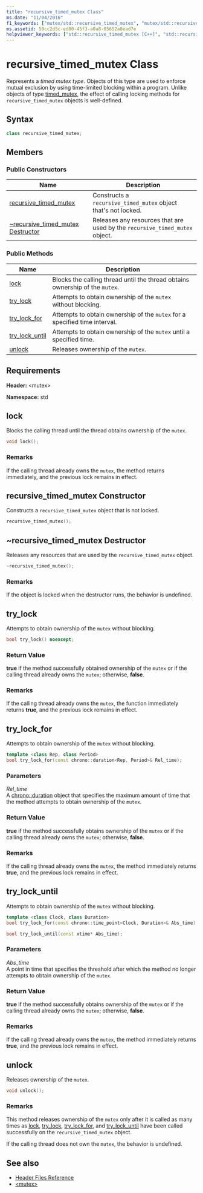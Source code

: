 ```yaml
---
title: "recursive_timed_mutex Class"
ms.date: "11/04/2016"
f1_keywords: ["mutex/std::recursive_timed_mutex", "mutex/std::recursive_timed_mutex::recursive_timed_mutex", "mutex/std::recursive_timed_mutex::lock", "mutex/std::recursive_timed_mutex::try_lock", "mutex/std::recursive_timed_mutex::try_lock_for", "mutex/std::recursive_timed_mutex::try_lock_until", "mutex/std::recursive_timed_mutex::unlock"]
ms.assetid: 59cc2d5c-ed80-45f3-a0a8-05652a8ead7e
helpviewer_keywords: ["std::recursive_timed_mutex [C++]", "std::recursive_timed_mutex [C++], recursive_timed_mutex", "std::recursive_timed_mutex [C++], lock", "std::recursive_timed_mutex [C++], try_lock", "std::recursive_timed_mutex [C++], try_lock_for", "std::recursive_timed_mutex [C++], try_lock_until", "std::recursive_timed_mutex [C++], unlock"]
---
```

# recursive_timed_mutex Class

Represents a *timed mutex type*. Objects of this type are used to enforce mutual exclusion by using time-limited blocking within a program. Unlike objects of type [timed_mutex](../standard-library/timed-mutex-class.md), the effect of calling locking methods for `recursive_timed_mutex` objects is well-defined.

## Syntax

```cpp
class recursive_timed_mutex;
```

## Members

### Public Constructors

|Name|Description|
|----------|-----------------|
|[recursive_timed_mutex](#recursive_timed_mutex)|Constructs a `recursive_timed_mutex` object that's not locked.|
|[~recursive_timed_mutex Destructor](#dtorrecursive_timed_mutex_destructor)|Releases any resources that are used by the `recursive_timed_mutex` object.|

### Public Methods

|Name|Description|
|----------|-----------------|
|[lock](#lock)|Blocks the calling thread until the thread obtains ownership of the `mutex`.|
|[try_lock](#try_lock)|Attempts to obtain ownership of the `mutex` without blocking.|
|[try_lock_for](#try_lock_for)|Attempts to obtain ownership of the `mutex` for a specified time interval.|
|[try_lock_until](#try_lock_until)|Attempts to obtain ownership of the `mutex` until a specified time.|
|[unlock](#unlock)|Releases ownership of the `mutex`.|

## Requirements

**Header:** \<mutex>

**Namespace:** std

## <a name="lock"></a>  lock

Blocks the calling thread until the thread obtains ownership of the `mutex`.

```cpp
void lock();
```

### Remarks

If the calling thread already owns the `mutex`, the method returns immediately, and the previous lock remains in effect.

## <a name="recursive_timed_mutex"></a>  recursive_timed_mutex Constructor

Constructs a `recursive_timed_mutex` object that is not locked.

```cpp
recursive_timed_mutex();
```

## <a name="dtorrecursive_timed_mutex_destructor"></a>  ~recursive_timed_mutex Destructor

Releases any resources that are used by the `recursive_timed_mutex` object.

```cpp
~recursive_timed_mutex();
```

### Remarks

If the object is locked when the destructor runs, the behavior is undefined.

## <a name="try_lock"></a>  try_lock

Attempts to obtain ownership of the `mutex` without blocking.

```cpp
bool try_lock() noexcept;
```

### Return Value

**true** if the method successfully obtained ownership of the `mutex` or if the calling thread already owns the `mutex`; otherwise, **false**.

### Remarks

If the calling thread already owns the `mutex`, the function immediately returns **true**, and the previous lock remains in effect.

## <a name="try_lock_for"></a>  try_lock_for

Attempts to obtain ownership of the `mutex` without blocking.

```cpp
template <class Rep, class Period>
bool try_lock_for(const chrono::duration<Rep, Period>& Rel_time);
```

### Parameters

*Rel_time*<br/>
A [chrono::duration](../standard-library/duration-class.md) object that specifies the maximum amount of time that the method attempts to obtain ownership of the `mutex`.

### Return Value

**true** if the method successfully obtains ownership of the `mutex` or if the calling thread already owns the `mutex`; otherwise, **false**.

### Remarks

If the calling thread already owns the `mutex`, the method immediately returns **true**, and the previous lock remains in effect.

## <a name="try_lock_until"></a>  try_lock_until

Attempts to obtain ownership of the `mutex` without blocking.

```cpp
template <class Clock, class Duration>
bool try_lock_for(const chrono::time_point<Clock, Duration>& Abs_time);

bool try_lock_until(const xtime* Abs_time);
```

### Parameters

*Abs_time*<br/>
A point in time that specifies the threshold after which the method no longer attempts to obtain ownership of the `mutex`.

### Return Value

**true** if the method successfully obtains ownership of the `mutex` or if the calling thread already owns the `mutex`; otherwise, **false**.

### Remarks

If the calling thread already owns the `mutex`, the method immediately returns **true**, and the previous lock remains in effect.

## <a name="unlock"></a>  unlock

Releases ownership of the `mutex`.

```cpp
void unlock();
```

### Remarks

This method releases ownership of the `mutex` only after it is called as many times as [lock](#lock), [try_lock](#try_lock), [try_lock_for](#try_lock_for), and [try_lock_until](#try_lock_until) have been called successfully on the `recursive_timed_mutex` object.

If the calling thread does not own the `mutex`, the behavior is undefined.

## See also

- [Header Files Reference](../standard-library/cpp-standard-library-header-files.md)
- [\<mutex>](../standard-library/mutex.md)
